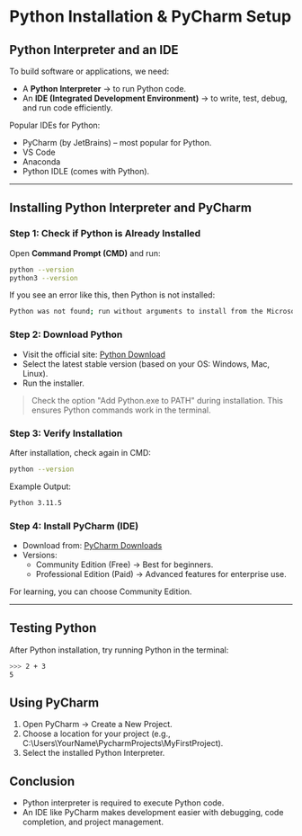 # Python Installation & PyCharm Setup

## Python Interpreter and an IDE
To build software or applications, we need:
- A **Python Interpreter** → to run Python code.  
- An **IDE (Integrated Development Environment)** → to write, test, debug, and run code efficiently.  

Popular IDEs for Python:
- PyCharm (by JetBrains) – most popular for Python.  
- VS Code  
- Anaconda  
- Python IDLE (comes with Python).  

---

## Installing Python Interpreter and PyCharm

### Step 1: Check if Python is Already Installed
Open **Command Prompt (CMD)** and run:
```bash
python --version
python3 --version
```

If you see an error like this, then Python is not installed:
```bash
Python was not found; run without arguments to install from the Microsoft Store...
```

### Step 2: Download Python
- Visit the official site: [Python Download](https://www.python.org/downloads/)
- Select the latest stable version (based on your OS: Windows, Mac, Linux).
- Run the installer.

> Check the option "Add Python.exe to PATH" during installation. This ensures Python commands work in the terminal.

### Step 3: Verify Installation
After installation, check again in CMD:
```bash
python --version
```
Example Output:
```bash
Python 3.11.5
```

### Step 4: Install PyCharm (IDE)
- Download from: [PyCharm Downloads](https://www.python.org/downloads/)
- Versions:
  - Community Edition (Free) → Best for beginners.
  - Professional Edition (Paid) → Advanced features for enterprise use.
    
For learning, you can choose Community Edition.

---

## Testing Python
After Python installation, try running Python in the terminal:
```bash
>>> 2 + 3
5
```

## Using PyCharm
1. Open PyCharm → Create a New Project.
2. Choose a location for your project (e.g., C:\Users\YourName\PycharmProjects\MyFirstProject).
3. Select the installed Python Interpreter.


## Conclusion
- Python interpreter is required to execute Python code.
- An IDE like PyCharm makes development easier with debugging, code completion, and project management.


